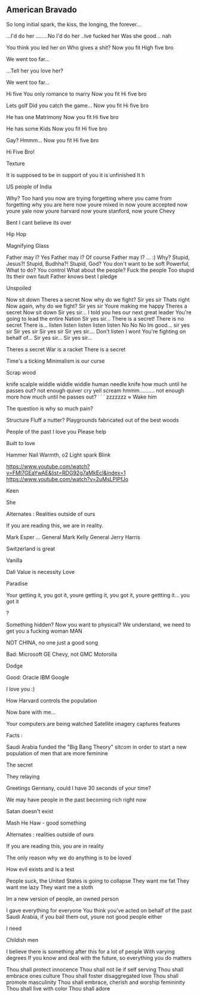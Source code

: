 ## American Bravado

So long initial spark, the kiss, the longing, the forever...

...I'd do her
........No I'd do her
..Ive fucked her
Was she good... nah

You think you led her on
Who gives a shit?
Now you fit
High five bro

We went too far...

...Tell her you love her?

We went too far...

Hi five
You only romance to marry
Now you fit
Hi five bro

Lets golf
Did you catch the game... 
Now you fit
Hi five bro

He has one
Matrimony
Now you fit
Hi five bro

He has some
Kids
Now you fit
Hi five bro
			
Gay?
Hmmm...
Now you fit
Hi five bro

Hi
Five 
Bro!	




Texture

It is supposed to be in support of you
it is unfinished
It h




US people of India

Why?
Too hard you now are trying
forgetting where you came from
forgetting why you are here
now youre mixed in
now youre accepted
now youre yale
now youre harvard
now youre stanford, 
now youre Chevy 


Bent I cant believe its over

Hip Hop


Magnifying Glass

Father may I?
Yes
Father may I?
Of course
Father may I?
...
:)
Why?
Stupid, Jesus?!
Stupid, Budhha?!
Stupid, God?
You don't want to be soft
Powerful, What to do?
You control
What about the people?
Fuck the people
Too stupid
Its their own fault
Father knows best
I pledge






Unspoiled

Now sit down
Theres a secret
Now why do we fight?
Sir yes sir
Thats right
Now again, why do we fight?
Sir yes sir
Youre making me happy
Theres a secret
Now sit down
Sir yes sir...
I told you hes our next great leader
You're going to lead the entire Nation
Sir yes sir...
There is a secret!
There is no secret
There is...
listen 
listen 
listen 
listen 
listen
No
No
No Im good... sir yes sir
Sir yes sir
Sir yes sir
Sir yes sir....
Don't listen
I wont
You're fighting on behalf of...
Sir yes sir...
Sir yes sir...



Theres a secret
War is a racket
There is a secret

Time's a ticking
Minimalism is our curse


















Scrap wood

knife
scalple
widdle
widdle 
widdle
human 
needle
knife
how much until he passes out?
not enough
quiver
cry
yell
scream
hmmm..........
not enough
more
how much until he passes out?
˙
˙
˙
zzzzzzz
≈ Wake him


The question is why so much pain? 

















Structure
Fluff a nutter?
Playgrounds fabricated out of the best woods






People of the past
I love you
Please help








Built to love

Hammer
Nail
Warmth, o2
Light spark
Blink








https://www.youtube.com/watch?v=FMl7GEaYwAE&list=RDG92g7aMkEcI&index=1
https://www.youtube.com/watch?v=2uMsLPlPfJo




Keen

She












Alternates : Realities outside of ours

If you are reading this, we are in reality. 

























































Mark Esper
...
General Mark Kelly
General Jerry Harris


Switzerland is great































Vanilla

Dali
Value is necessity
Love



Paradise

Your getting it, you got it, youre getting it, you got it, youre gettting it... you got it


?






Something hidden?
Now you want to physical?
We understand, we need to get you a fucking woman MAN

NOT CHINA, no one just a good song



Bad:
Microsoft
GE
Chevy, not GMC
Motorolla


Dodge


Good:
Oracle
IBM
Google



I love you :)








How Harvard controls the population

Now bare with me...

Your computers are being watched
Satellite imagery captures features








Facts : 

Saudi Arabia funded the "Big Bang Theory" sitcom in order to start a new population of men that are more feminine





































The secret




They relaying



Greetings Germany, could I have 30 seconds of your time?


We may have people in the past becoming rich right now



Satan doesn't exist



Mash
He Haw - good something


Alternates : realities outside of ours

If you are reading this, you are in reality


The only reason why we do anything is to be loved


How evil exists and is a test









People suck, the United States is going to collapse
They want me fat
They want me lazy
They want me a sloth


Im a new version of people, an owned person


I gave everything for everyone
You think you've acted on behalf of the past
Saudi Arabia, if you bail them out, youre not good people either



I need 



Childish men





























I believe there is something after this for a lot of people
With varying degrees
If you know and deal with the future, so everything you do matters








Thou shall protect innocence
Thou shall not lie if self serving
Thou shall embrace ones culture
Thou shall foster disaggregated love
Thou shall promote masculinity
Thou shall embrace, cherish and worship femininity
Thou shall live with color
Thou shall adore




